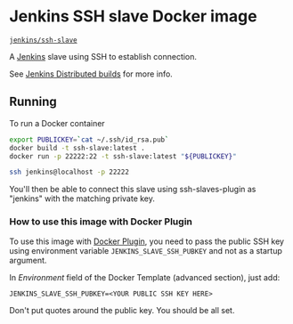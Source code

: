 # Jenkins SSH slave Docker image

[`jenkins/ssh-slave`](https://hub.docker.com/r/jenkins/ssh-slave/)

A [Jenkins](https://jenkins-ci.org) slave using SSH to establish connection.

See [Jenkins Distributed builds](https://wiki.jenkins-ci.org/display/JENKINS/Distributed+builds) for more info.

## Running

To run a Docker container

```bash
export PUBLICKEY=`cat ~/.ssh/id_rsa.pub`
docker build -t ssh-slave:latest .
docker run -p 22222:22 -t ssh-slave:latest "${PUBLICKEY}"
```

```bash
ssh jenkins@localhost -p 22222
```

You'll then be able to connect this slave using ssh-slaves-plugin as "jenkins" with the matching private key.

### How to use this image with Docker Plugin

To use this image with [Docker Plugin](https://wiki.jenkins-ci.org/display/JENKINS/Docker+Plugin), you need to
pass the public SSH key using environment variable `JENKINS_SLAVE_SSH_PUBKEY` and not as a startup argument.

In _Environment_ field of the Docker Template (advanced section), just add:

    JENKINS_SLAVE_SSH_PUBKEY=<YOUR PUBLIC SSH KEY HERE>

Don't put quotes around the public key. You should be all set.

